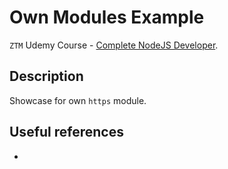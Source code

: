 # Own Modules Example

`ZTM` Udemy Course - [Complete NodeJS Developer](https://www.udemy.com/course/complete-nodejs-developer-zero-to-mastery).

## Description

Showcase for own `https` module.

## Useful references

- []()